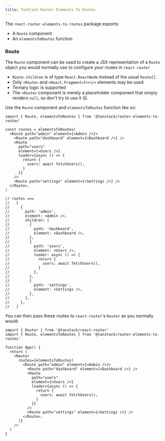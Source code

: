 ```yaml
---
title: TanStack Router Elements To Routes
---
```


The `react-router-elements-to-routes` package exports:

- A `Route` component
- An `elementsToRoutes` function

### Route

The `Route` component can be used to create a JSX representation of a `Route` object you would normally use to configure your routes in `react-router`

- `Route.children` is of type `React.ReactNode` instead of the usual `Route[]`.
- Only `<Route>` and `<React.Fragment>`/`<></>` elements may be used
- Ternary logic is supported
- The `<Route>` component is merely a placeholder component that simply renders `null`, so don't try to use it 😜.

Use the `Route` component and `elementsToRoutes` function like so:

```tsx
import { Route, elementsToRoutes } from '@tanstack/router-elements-to-routes'

const routes = elementsToRoutes(
  <Route path="admin" element={<Admin />}>
    <Route path="dashboard" element={<Dashboard />} />
    <Route
      path="users"
      element={<Users />}
      loader={async () => {
        return {
          users: await fetchUsers(),
        }
      }}
    />
    <Route path="settings" element={<Settings />} />
  </Route>,
)

// routes ===
//   [
//     {
//       path: 'admin',
//       element: <Admin />,
//       children: [
//         {
//           path: 'dashboard',
//           element: <Dashboard />,
//         },
//         {
//           path: 'users',
//           element: <Users />,
//           loader: async () => {
//             return {
//               users: await fetchUsers(),
//             }
//           },
//         },
//         {
//           path: 'settings',
//           element: <Settings />,
//         },
//       ],
//     },
//   ]
```

You can then pass these routes to `react-router`'s `Router` as you normally would:

```tsx
import { Router } from '@tanstack/react-router'
import { Route, elementsToRoutes } from '@tanstack/router-elements-to-routes'

function App() {
  return (
    <Router
      routes={elementsToRoutes(
        <Route path="admin" element={<Admin />}>
          <Route path="dashboard" element={<Dashboard />} />
          <Route
            path="users"
            element={<Users />}
            loader={async () => {
              return {
                users: await fetchUsers(),
              }
            }}
          />
          <Route path="settings" element={<Settings />} />
        </Route>,
      )}
    />
  )
}
```
